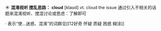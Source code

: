 ☀ <span class="category">**混淆视听 搅乱思路：**</span>
<span class="vocabulary">**cloud**</span> [klaʊd] 
<span class="definition">vt. cloud the issue 通过引入不相关的话题来混淆视听、搅混讨论或思虑：</span>了解即可

· 表示“使…迷惑、混淆”的词群见[[12好奇 怀疑 质疑 困惑 糊涂]]
